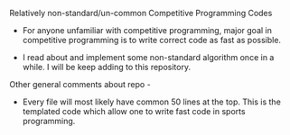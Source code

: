Relatively non-standard/un-common Competitive Programming Codes

* For anyone unfamiliar with competitive programming, major goal in competitive programming is to write correct code as fast as possible.

* I read about and implement some non-standard algorithm once in a while. I will be keep adding to this repository.

Other general comments about repo -
* Every file will most likely have common 50 lines at the top. This is the templated code which allow one to write fast code in sports programming. 
